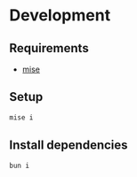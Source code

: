 # Development

## Requirements

- [mise](https://mise.jdx.dev/)


## Setup

```bash
mise i
```

## Install dependencies

```bash
bun i
```